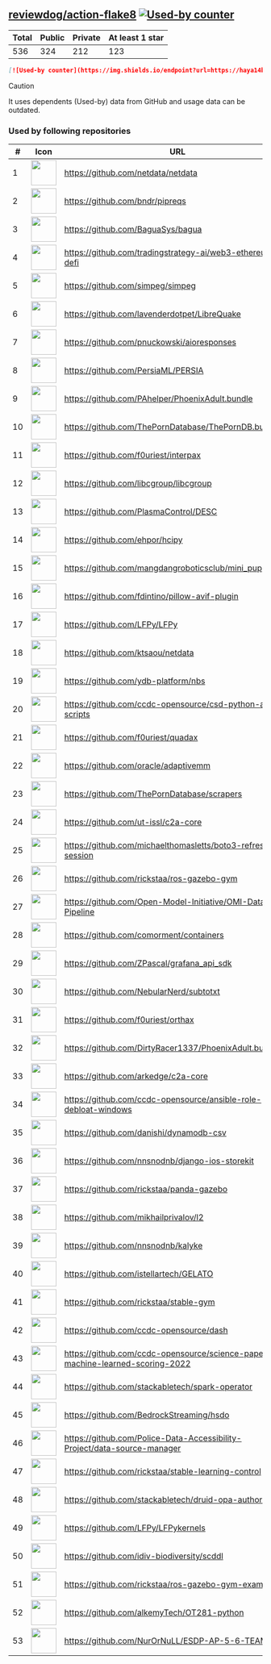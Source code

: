 





## [reviewdog/action-flake8](https://github.com/reviewdog/action-flake8) [![Used-by counter](https://img.shields.io/endpoint?url=https://haya14busa.github.io/github-used-by/data/reviewdog/action-flake8/shieldsio.json)](https://github.com/haya14busa/github-used-by/tree/main/repo/reviewdog/action-flake8)

| Total | Public | Private | At least 1 star
| ----- | ------ | ------- | ---------------
| 536 | 324 | 212 | 123 |

```md
[![Used-by counter](https://img.shields.io/endpoint?url=https://haya14busa.github.io/github-used-by/data/reviewdog/action-flake8/shieldsio.json)](https://github.com/haya14busa/github-used-by/tree/main/repo/reviewdog/action-flake8)
```

> [!CAUTION]
> It uses dependents (Used-by) data from GitHub and usage data can be outdated.

### Used by following repositories

| # | Icon | URL | Stars |
| -- | -- | -- | -- | 
|1|<img src="https://github.com/netdata.png" width=50 height=50>|https://github.com/netdata/netdata|75754|
|2|<img src="https://github.com/bndr.png" width=50 height=50>|https://github.com/bndr/pipreqs|7327|
|3|<img src="https://github.com/BaguaSys.png" width=50 height=50>|https://github.com/BaguaSys/bagua|883|
|4|<img src="https://github.com/tradingstrategy-ai.png" width=50 height=50>|https://github.com/tradingstrategy-ai/web3-ethereum-defi|721|
|5|<img src="https://github.com/simpeg.png" width=50 height=50>|https://github.com/simpeg/simpeg|583|
|6|<img src="https://github.com/lavenderdotpet.png" width=50 height=50>|https://github.com/lavenderdotpet/LibreQuake|566|
|7|<img src="https://github.com/pnuckowski.png" width=50 height=50>|https://github.com/pnuckowski/aioresponses|550|
|8|<img src="https://github.com/PersiaML.png" width=50 height=50>|https://github.com/PersiaML/PERSIA|408|
|9|<img src="https://github.com/PAhelper.png" width=50 height=50>|https://github.com/PAhelper/PhoenixAdult.bundle|377|
|10|<img src="https://github.com/ThePornDatabase.png" width=50 height=50>|https://github.com/ThePornDatabase/ThePornDB.bundle|219|
|11|<img src="https://github.com/f0uriest.png" width=50 height=50>|https://github.com/f0uriest/interpax|214|
|12|<img src="https://github.com/libcgroup.png" width=50 height=50>|https://github.com/libcgroup/libcgroup|169|
|13|<img src="https://github.com/PlasmaControl.png" width=50 height=50>|https://github.com/PlasmaControl/DESC|135|
|14|<img src="https://github.com/ehpor.png" width=50 height=50>|https://github.com/ehpor/hcipy|121|
|15|<img src="https://github.com/mangdangroboticsclub.png" width=50 height=50>|https://github.com/mangdangroboticsclub/mini_pupper_ros|119|
|16|<img src="https://github.com/fdintino.png" width=50 height=50>|https://github.com/fdintino/pillow-avif-plugin|112|
|17|<img src="https://github.com/LFPy.png" width=50 height=50>|https://github.com/LFPy/LFPy|83|
|18|<img src="https://github.com/ktsaou.png" width=50 height=50>|https://github.com/ktsaou/netdata|79|
|19|<img src="https://github.com/ydb-platform.png" width=50 height=50>|https://github.com/ydb-platform/nbs|78|
|20|<img src="https://github.com/ccdc-opensource.png" width=50 height=50>|https://github.com/ccdc-opensource/csd-python-api-scripts|76|
|21|<img src="https://github.com/f0uriest.png" width=50 height=50>|https://github.com/f0uriest/quadax|68|
|22|<img src="https://github.com/oracle.png" width=50 height=50>|https://github.com/oracle/adaptivemm|66|
|23|<img src="https://github.com/ThePornDatabase.png" width=50 height=50>|https://github.com/ThePornDatabase/scrapers|64|
|24|<img src="https://github.com/ut-issl.png" width=50 height=50>|https://github.com/ut-issl/c2a-core|55|
|25|<img src="https://github.com/michaelthomasletts.png" width=50 height=50>|https://github.com/michaelthomasletts/boto3-refresh-session|46|
|26|<img src="https://github.com/rickstaa.png" width=50 height=50>|https://github.com/rickstaa/ros-gazebo-gym|44|
|27|<img src="https://github.com/Open-Model-Initiative.png" width=50 height=50>|https://github.com/Open-Model-Initiative/OMI-Data-Pipeline|35|
|28|<img src="https://github.com/comorment.png" width=50 height=50>|https://github.com/comorment/containers|30|
|29|<img src="https://github.com/ZPascal.png" width=50 height=50>|https://github.com/ZPascal/grafana_api_sdk|29|
|30|<img src="https://github.com/NebularNerd.png" width=50 height=50>|https://github.com/NebularNerd/subtotxt|27|
|31|<img src="https://github.com/f0uriest.png" width=50 height=50>|https://github.com/f0uriest/orthax|25|
|32|<img src="https://github.com/DirtyRacer1337.png" width=50 height=50>|https://github.com/DirtyRacer1337/PhoenixAdult.bundle|23|
|33|<img src="https://github.com/arkedge.png" width=50 height=50>|https://github.com/arkedge/c2a-core|20|
|34|<img src="https://github.com/ccdc-opensource.png" width=50 height=50>|https://github.com/ccdc-opensource/ansible-role-debloat-windows|20|
|35|<img src="https://github.com/danishi.png" width=50 height=50>|https://github.com/danishi/dynamodb-csv|20|
|36|<img src="https://github.com/nnsnodnb.png" width=50 height=50>|https://github.com/nnsnodnb/django-ios-storekit|19|
|37|<img src="https://github.com/rickstaa.png" width=50 height=50>|https://github.com/rickstaa/panda-gazebo|18|
|38|<img src="https://github.com/mikhailprivalov.png" width=50 height=50>|https://github.com/mikhailprivalov/l2|18|
|39|<img src="https://github.com/nnsnodnb.png" width=50 height=50>|https://github.com/nnsnodnb/kalyke|18|
|40|<img src="https://github.com/istellartech.png" width=50 height=50>|https://github.com/istellartech/GELATO|16|
|41|<img src="https://github.com/rickstaa.png" width=50 height=50>|https://github.com/rickstaa/stable-gym|12|
|42|<img src="https://github.com/ccdc-opensource.png" width=50 height=50>|https://github.com/ccdc-opensource/dash|12|
|43|<img src="https://github.com/ccdc-opensource.png" width=50 height=50>|https://github.com/ccdc-opensource/science-paper-rf-machine-learned-scoring-2022|9|
|44|<img src="https://github.com/stackabletech.png" width=50 height=50>|https://github.com/stackabletech/spark-operator|9|
|45|<img src="https://github.com/BedrockStreaming.png" width=50 height=50>|https://github.com/BedrockStreaming/hsdo|7|
|46|<img src="https://github.com/Police-Data-Accessibility-Project.png" width=50 height=50>|https://github.com/Police-Data-Accessibility-Project/data-source-manager|6|
|47|<img src="https://github.com/rickstaa.png" width=50 height=50>|https://github.com/rickstaa/stable-learning-control|6|
|48|<img src="https://github.com/stackabletech.png" width=50 height=50>|https://github.com/stackabletech/druid-opa-authorizer|6|
|49|<img src="https://github.com/LFPy.png" width=50 height=50>|https://github.com/LFPy/LFPykernels|6|
|50|<img src="https://github.com/idiv-biodiversity.png" width=50 height=50>|https://github.com/idiv-biodiversity/scddl|5|
|51|<img src="https://github.com/rickstaa.png" width=50 height=50>|https://github.com/rickstaa/ros-gazebo-gym-examples|5|
|52|<img src="https://github.com/alkemyTech.png" width=50 height=50>|https://github.com/alkemyTech/OT281-python|5|
|53|<img src="https://github.com/NurOrNuLL.png" width=50 height=50>|https://github.com/NurOrNuLL/ESDP-AP-5-6-TEAM-2|5|
